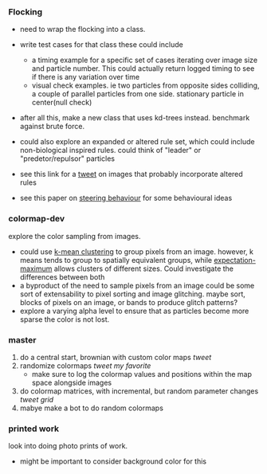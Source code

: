 
### Flocking
- need to wrap the flocking into a class.
- write test cases for that class these could include
    - a timing example for a specific set of cases iterating over image size and particle number. This could actually return logged timing to see if there is any variation over time
    - visual check examples. ie two particles from opposite sides colliding, a couple of parallel particles from one side. stationary particle in center(null check)
- after all this, make a new class that uses kd-trees instead. benchmark against brute force.

- could also explore an expanded or altered rule set, which could include non-biological inspired rules. could think of "leader" or "predetor/repulsor" particles
- see this link for a [tweet](https://twitter.com/mattdesl/status/835931748471013376) on images that probably incorporate altered rules
- see this paper on [steering behaviour](https://red3d.com/cwr/papers/1999/gdc99steer.pdf) for some behavioural ideas

### colormap-dev
explore the color sampling from images.
- could use [k-mean clustering](https://en.wikipedia.org/wiki/K-means_clustering) to group pixels from an image. however, k means tends to group to spatially equivalent groups, while [expectation-maximum](https://en.wikipedia.org/wiki/Expectation%E2%80%93maximization_algorithm) allows clusters of different sizes. Could investigate the differences between both
- a byproduct of the need to sample pixels from an image could be some sort of extensability to pixel sorting and image glitching. maybe sort, blocks of pixels on an image, or bands to produce glitch patterns?
- explore a varying alpha level to ensure that as particles become more sparse the color is not lost.


### master
1. do a central start, brownian with custom color maps *tweet*
2. randomize colormaps *tweet my favorite*
    - make sure to log the colormap values and positions within the map space alongside images
3. do colormap matrices, with incremental, but random parameter changes *tweet grid*
4. mabye make a bot to do random colormaps


### printed work
look into doing photo prints of work.
- might be important to consider background color for this
